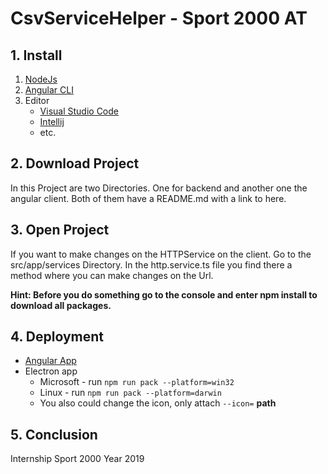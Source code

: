 # CsvServiceHelper - Sport 2000 AT

## 1. Install
  1. [NodeJs](https://nodejs.org/en/)
  2. [Angular CLI](https://cli.angular.io/)
  3. Editor
     * [Visual Studio Code](https://code.visualstudio.com/)
     * [Intellij](https://www.jetbrains.com/idea/)
     * etc.

## 2. Download Project
In this Project are two Directories. One for backend and another one the angular client.
Both of them have a README.md with a link to here.

## 3. Open Project
If you want to make changes on the HTTPService on the client. Go to the src/app/services Directory.
In the http.service.ts file you find there a method where you can make changes on the Url.

**Hint: Before you do something go to the console and enter npm install to download all packages.**

## 4. Deployment
  * [Angular App](https://angular.io/guide/deployment)
  * Electron app 
    * Microsoft - run `npm run pack --platform=win32`
    * Linux - run `npm run pack --platform=darwin`
    * You also could change the icon, only attach `--icon=` **path**

## 5. Conclusion
Internship Sport 2000
Year 2019
